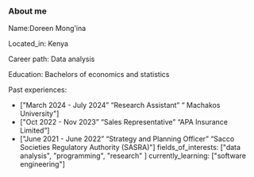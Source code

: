 ### About me
Name:Doreen Mong’ina

Located_in: Kenya

Career path: Data analysis

Education: Bachelors of economics and statistics

Past experiences:
  - ["March 2024 - July 2024” “Research Assistant” “ Machakos University"]
  - ["Oct 2022 - Nov 2023” “Sales Representative” “APA Insurance Limited”]
  - ["June 2021 - June 2022” “Strategy and Planning Officer” “Sacco Societies Regulatory Authority (SASRA)"]
fields_of_interests: ["data analysis", "programming", "research" ]
currently_learning: ["software engineering"]


